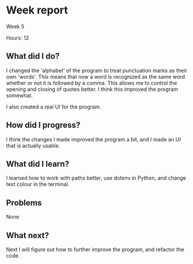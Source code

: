 # Week report
Week 5

Hours: 12

## What did I do?
I changed the 'alphabet' of the program to treat punctuation marks as their own 'words'. This means that now a word is recognized as the same word whether or not it is followed by a comma. This allows me to control the opening and closing of quotes better. I think this improved the program somewhat.

I also created a real UI for the program.


## How did I progress?
I think the changes I made improved the program a bit, and I made an UI that is actually usable.

## What did I learn?
I learned how to work with paths better, use dotenv in Python, and change text colour in the terminal.

## Problems
None

## What next?
Next I will figure out how to further improve the program, and refactor the code.
